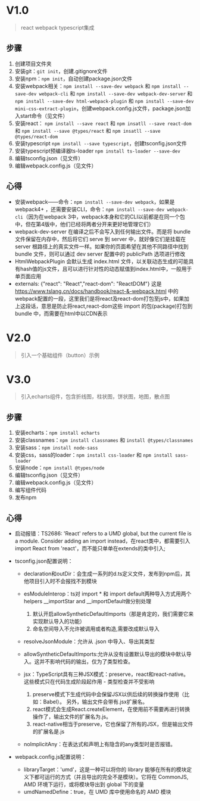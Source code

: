 # V1.0

> react webpack typescript集成

## 步骤

1. 创建项目文件夹
2. 安装git：`git init`，创建.gitignore文件
3. 安装npm：`npm init`，自动创建package.json文件
4. 安装webpack相关：`npm install --save-dev webpack` 和 `npm install --save-dev webpack-cli` 和 `npm install --save-dev webpack-dev-server` 和 `npm install --save-dev html-webpack-plugin` 和 `npm install --save-dev mini-css-extract-plugin`，创建webpack.config.js文件，package.json加入start命令（见文件）
5. 安装react： `npm install --save react` 和 `npm insatll --save react-dom` 和 `npm install --save @types/react` 和 `npm insatll --save @types/react-dom`
6. 安装typescript `npm install --save typescript`，创建tsconfig.json文件
7. 安装typescript预编译器ts-loader `npm install ts-loader --save-dev`
8. 编辑tsconfig.json（见文件）
9. 编辑webpack.config.js（见文件）

## 心得

* 安装webpack——命令：`npm install --save-dev webpack`，如果是webpack4+ ，还需要安装CLI，命令：`npm install --save-dev webpack-cli`（因为在webpack 3中，webpack本身和它的CLI以前都是在同一个包中，但在第4版中，他们已经将两者分开来更好地管理它们）
* webpack-dev-server 在编译之后不会写入到任何输出文件。而是将 bundle 文件保留在内存中，然后将它们 serve 到 server 中，就好像它们是挂载在 server 根路径上的真实文件一样。如果你的页面希望在其他不同路径中找到 bundle 文件，则可以通过 dev server 配置中的 publicPath 选项进行修改
* HtmlWebpackPlugin 会默认生成 index.html 文件，以关联动态生成的可能具有hash值的js文件，且可以进行针对性的动态赋值到index.html中，一般用于单页面应用
* externals: {"react": "React","react-dom": "ReactDOM"} 这是 https://www.tslang.cn/docs/handbook/react-&-webpack.html 中的webpack配置的一段，这里我们是将react及react-dom打包至js中，如果加上这段话，意思是防止将react,react-dom这些 import 的包(package)打包到 bundle 中，而需要在html中以CDN表示


# V2.0

> 引入一个基础组件（button）示例

# V3.0

> 引入echarts组件，包含折线图，柱状图，饼状图，地图，散点图

## 步骤

1. 安装echarts：`npm install echarts`
2. 安装classnames：`npm install classnames` 和 `install @types/classnames`
3. 安装sass：`npm install node-sass`
4. 安装css，sass的loader：`npm install css-loader` 和 `npm install sass-loader`
5. 安装node：`npm install @types/node`
6. 编辑tsconfig.json（见文件）
7. 编辑webpack.config.js（见文件）
8. 编写组件代码
9. 发布npm

## 心得

* 启动报错：TS2686: 'React' refers to a UMD global, but the current file is a module. Consider adding an import instead，在react类中，都需要引入import React from 'react'，而不能只单单在extends的类中引入;
* tsconfig.json配置说明：
    * declaration和outDir：会生成一系列的d.ts定义文件，发布到npm后，其他项目引入时不会报找不到模块
    * esModuleInterop：ts对 import * 和 import default两种导入方式用两个helpers __importStar and __importDefault做分别处理
        1. 默认开启allowSyntheticDefaultImports（那是肯定的，我们需要它来实现默认导入的功能）
        2. 命名空间导入不允许被调用或者构造,需要改成默认导入

    * resolveJsonModule：允许从 .json 中导入、导出其类型
    * allowSyntheticDefaultImports:允许从没有设置默认导出的模块中默认导入。这并不影响代码的输出，仅为了类型检查。
    * jsx：TypeScript具有三种JSX模式：preserve，react和react-native。 这些模式只在代码生成阶段起作用 - 类型检查并不受影响
        1. preserve模式下生成代码中会保留JSX以供后续的转换操作使用（比如：Babel）。 另外，输出文件会带有.jsx扩展名。 
        2. react模式会生成React.createElement，在使用前不需要再进行转换操作了，输出文件的扩展名为.js。 
        3. react-native相当于preserve，它也保留了所有的JSX，但是输出文件的扩展名是.js

    * noImplicitAny：在表达式和声明上有隐含的any类型时是否报错。
* webpack.config.js配置说明：
   
    * libraryTarget：'umd'，这是一种可以将你的 library 能够在所有的模块定义下都可运行的方式（并且导出的完全不是模块）。它将在 CommonJS, AMD 环境下运行，或将模块导出到 global 下的变量
    * umdNamedDefine：true，在 UMD 库中使用命名的 AMD 模块